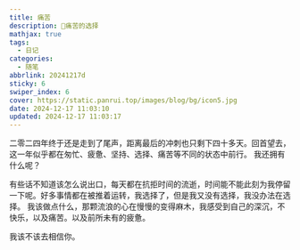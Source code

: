 ```yaml
---
title: 痛苦
description: 🥧痛苦的选择
mathjax: true
tags:
  - 日记
categories:
  - 随笔
abbrlink: 20241217d
sticky: 6
swiper_index: 6
cover: https://static.panrui.top/images/blog/bg/icon5.jpg
date: 2024-12-17 11:03:10
updated: 2024-12-17 11:03:17
---
```


二零二四年终于还是走到了尾声，距离最后的冲刺也只剩下四十多天。回首望去，这一年似乎都在匆忙、疲惫、坚持、选择、痛苦等不同的状态中前行。
我还拥有什么呢？

有些话不知道该怎么说出口，每天都在抗拒时间的流逝，时间能不能此刻为我停留一下呢。好多事情都在被推着运转，我选择了，但是我又没有选择，我没办法在选择。
我该做点什么，那颗流浪的心在慢慢的变得麻木，我感受到自己的深沉，不快乐，以及痛苦。以及前所未有的疲惫。

我该不该去相信你。